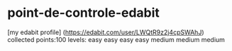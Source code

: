 # point-de-controle-edabit
[my edabit profile] (https://edabit.com/user/LWQtR9z2j4cpSWAhJ) collected points:100 
levels: easy easy easy easy medium medium medium
